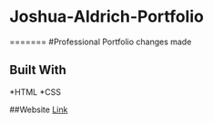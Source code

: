 # Joshua-Aldrich-Portfolio
=======
#Professional Portfolio changes made

## Built With
*HTML
*CSS

##Website
[Link](https://joshuaaldrich.github.io/Joshua-Aldrich-Portfolio/)



